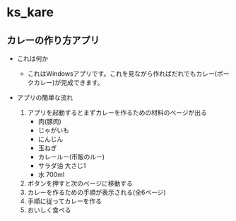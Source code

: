 # ks_kare
## カレーの作り方アプリ
- これは何か
  - これはWindowsアプリです。これを見ながら作ればだれでもカレー(ポークカレー)が完成できます。
- アプリの簡単な流れ

  1. アプリを起動するとまずカレーを作るための材料のページが出る
      - 肉(豚肉)
      - じゃがいも
      - にんじん
      - 玉ねぎ
      - カレールー(市販のルー)
      - サラダ油 大さじ1
      - 水 700ml
  2. ボタンを押すと次のページに移動する
  3. カレーを作るための手順が表示される(全6ページ)
  4. 手順に従ってカレーを作る
  5. おいしく食べる
